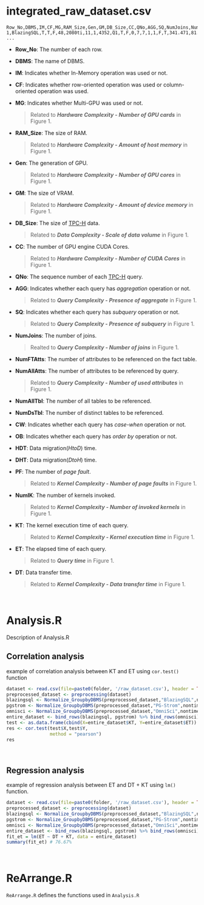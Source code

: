 # integrated_raw_dataset.csv

```
Row_No,DBMS,IM,CF,MG,RAM_Size,Gen,GM,DB_Size,CC,QNo,AGG,SQ,NumJoins,NumFTAtts,NumAllAtts,NumAllTbl,NumDsTbl,CW,OB,HDT,DHT,PF,NumIK,KT,ET,DT
1,BlazingSQL,T,T,F,48,2080ti,11,1,4352,Q1,T,F,0,7,7,1,1,F,T,341.471,81.568,0,140,18516.95,37272,341.471
...
```

- **Row_No**: The number of each row.
- **DBMS**: The name of DBMS.
- **IM**: Indicates whether In-Memory operation was used or not.
- **CF**: Indicates whether row-oriented operation was used or column-oriented operation was used.
- **MG**: Indicates whether Multi-GPU was used or not. 

    >Related to **_Hardware Complexity - Number of GPU cards_** in Figure 1.

- **RAM_Size**: The size of RAM. 

    >Related to **_Hardware Complexity - Amount of host memory_** in Figure 1.

- **Gen**: The generation of GPU. 

    >Related to **_Hardware Complexity - Number of GPU cores_** in Figure 1.

- **GM**: The size of VRAM. 

    >Related to **_Hardware Complexity - Amount of device memory_** in Figure 1.

- **DB_Size**: The size of [TPC-H](http://www.tpc.org/tpch/) data. 

    >Related to **_Data Complexity - Scale of data volume_** in Figure 1.

- **CC**: The number of GPU engine CUDA Cores. 

    >Related to **_Hardware Complexity - Number of CUDA Cores_** in Figure 1.
	
- **QNo**: The sequence number of each [TPC-H](http://www.tpc.org/tpch/) query.

- **AGG**: Indicates whether each query has _aggregation_ operation or not. 

    >Related to **_Query Complexity - Presence of aggregate_** in Figure 1.

- **SQ**: Indicates whether each query has _subquery_ operation or not. 

    >Related to **_Query Complexity - Presence of subquery_** in Figure 1.

- **NumJoins**: The number of joins.

    >Realted to **_Query Complexity - Number of joins_** in Figure 1.

- **NumFTAtts**: The number of attributes to be referenced on the fact table.

- **NumAllAtts**: The number of attributes to be referenced by query.

    >Related to **_Query Complexity - Number of used attributes_** in Figure 1.

- **NumAllTbl**: The number of all tables to be referenced.

- **NumDsTbl**: The number of distinct tables to be referenced.

- **CW**: Indicates whether each query has _case-when_ operation or not. 

- **OB**: Indicates whether each query has _order by_ operation or not. 

- **HDT**: Data migration(_HtoD_) time.

- **DHT**: Data migration(_DtoH_) time.

- **PF**: The number of _page fault_.

    >Related to **_Kernel Complexity - Number of page faults_** in Figure 1.

- **NumIK**: The number of kernels invoked.

    >Related to **_Kernel Complexity - Number of invoked kernels_** in Figure 1.

- **KT**: The kernel execution time of each query.

    >Related to **_Kernel Complexity - Kernel execution time_** in Figure 1.
    
- **ET**: The elapsed time of each query.

    >Related to **_Query time_** in Figure 1.

- **DT**: Data transfer time.

    >Related to **_Kernel Complexity - Data transfer time_** in Figure 1.
	
<br>

# Analysis.R

Description of Analysis.R

## Correlation analysis

example of correlation analysis between KT and ET using `cor.test()` function

```R
dataset <- read.csv(file=paste0(folder, '/raw_dataset.csv'), header = TRUE,stringsAsFactors = FALSE)
preprocessed_dataset <- preprocessing(dataset)
blazingsql <- Normalize_GroupbyDBMS(preprocessed_dataset,"BlazingSQL",nontime_feature,time_feature)
pgstrom <- Normalize_GroupbyDBMS(preprocessed_dataset,"PG-Strom",nontime_feature,time_feature)
omnisci <- Normalize_GroupbyDBMS(preprocessed_dataset,"OmniSci",nontime_feature,time_feature)
entire_dataset <- bind_rows(blazingsql, pgstrom) %>% bind_rows(omnisci)
test <- as.data.frame(cbind(X=entire_dataset$KT, Y=entire_dataset$ET))
res <- cor.test(test$X,test$Y, 
                method = "pearson")
res
```

<br>

## Regression analysis
example of regression analysis between ET and DT + KT using `lm()` function.

```R
dataset <- read.csv(file=paste0(folder, '/raw_dataset.csv'), header = TRUE,stringsAsFactors = FALSE)
preprocessed_dataset <- preprocessing(dataset)
blazingsql <- Normalize_GroupbyDBMS(preprocessed_dataset,"BlazingSQL",nontime_feature,time_feature)
pgstrom <- Normalize_GroupbyDBMS(preprocessed_dataset,"PG-Strom",nontime_feature,time_feature)
omnisci <- Normalize_GroupbyDBMS(preprocessed_dataset,"OmniSci",nontime_feature,time_feature)
entire_dataset <- bind_rows(blazingsql, pgstrom) %>% bind_rows(omnisci)
fit_et = lm(ET ~ DT + KT, data = entire_dataset) 
summary(fit_et) # 76.67%
```

<br>

# ReArrange.R

`ReArrange.R` defines the functions used in `Analysis.R`
